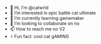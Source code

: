 - 👋 Hi, I’m @catwrld
- 👀 I’m interested in epic battle cat ultimate
- 🌱 I’m currently learning gamemaker
- 💞️ I’m looking to collaborate on no
- 📫 How to reach me no V2
- ⚡ Fun fact: cool cat gAMING


<!---
catwrld/catwrld is a ✨ special ✨ repository because its `README.md` (this file) appears on your GitHub profile.
You can click the Preview link to take a look at your changes.
--->
